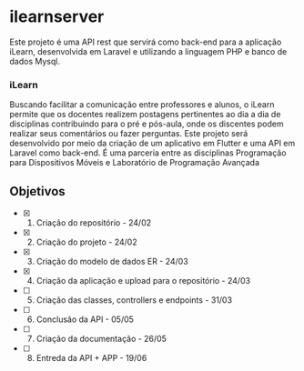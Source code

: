 # ilearnserver

Este projeto é uma API rest que servirá como back-end para a aplicação iLearn, desenvolvida em Laravel e utilizando a linguagem PHP e banco de dados Mysql.

### iLearn

Buscando facilitar a comunicação entre professores e alunos, o iLearn permite que os docentes realizem postagens pertinentes ao dia a dia de disciplinas contribuindo para o pré e pós-aula, onde os discentes podem realizar seus comentários ou fazer perguntas. Este projeto será desenvolvido por meio da criação de um aplicativo em Flutter e uma API em Laravel como back-end. É uma parceria entre as disciplinas Programação para Dispositivos Móveis e Laboratório de Programação Avançada

## Objetivos
- [x] 1. Criação do repositório - 24/02
- [x] 2. Criação do projeto - 24/02
- [x] 3. Criação do modelo de dados ER - 24/03
- [x] 4. Criação da aplicação e upload para o repositório - 24/03
- [ ] 5. Criação das classes, controllers e endpoints - 31/03
- [ ] 6. Conclusão da API - 05/05
- [ ] 7. Criação da documentação - 26/05
- [ ] 8. Entreda da API + APP - 19/06
